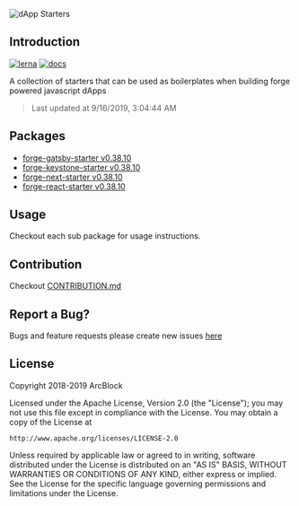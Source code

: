 ![dApp Starters](https://www.arcblock.io/.netlify/functions/badge/?text=dApp%20Starters)

## Introduction

[![lerna](https://img.shields.io/badge/maintained%20with-lerna-cc00ff.svg)](https://lernajs.io/)
[![docs](https://img.shields.io/badge/powered%20by-arcblock-green.svg)](https://docs.arcblock.io)

A collection of starters that can be used as boilerplates when building forge powered javascript dApps

> Last updated at 9/16/2019, 3:04:44 AM

## Packages

- [forge-gatsby-starter v0.38.10](./packages/forge-gatsby-starter)
- [forge-keystone-starter v0.38.10](./packages/forge-keystone-starter)
- [forge-next-starter v0.38.10](./packages/forge-next-starter)
- [forge-react-starter v0.38.10](./packages/forge-react-starter)

## Usage

Checkout each sub package for usage instructions.

## Contribution

Checkout [CONTRIBUTION.md](./CONTRIBUTION.md)

## Report a Bug?

Bugs and feature requests please create new issues [here](https://github.com/ArcBlock/forge-dapp-starters/issues)

## License

Copyright 2018-2019 ArcBlock

Licensed under the Apache License, Version 2.0 (the "License");
you may not use this file except in compliance with the License.
You may obtain a copy of the License at

    http://www.apache.org/licenses/LICENSE-2.0

Unless required by applicable law or agreed to in writing, software
distributed under the License is distributed on an "AS IS" BASIS,
WITHOUT WARRANTIES OR CONDITIONS OF ANY KIND, either express or implied.
See the License for the specific language governing permissions and
limitations under the License.
